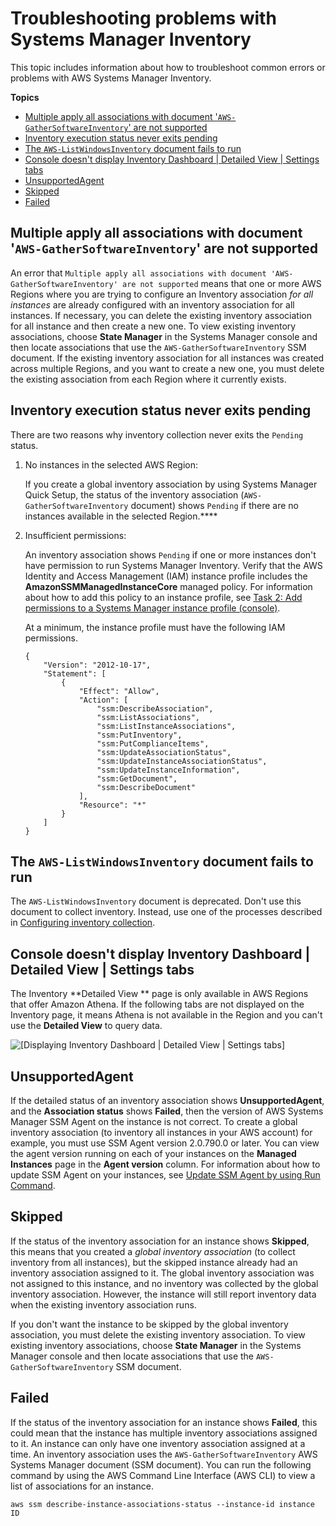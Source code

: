 # Troubleshooting problems with Systems Manager Inventory<a name="syman-inventory-troubleshooting"></a>

This topic includes information about how to troubleshoot common errors or problems with AWS Systems Manager Inventory\.

**Topics**
+ [Multiple apply all associations with document '`AWS-GatherSoftwareInventory`' are not supported](#systems-manager-inventory-troubleshooting-multiple)
+ [Inventory execution status never exits pending](#sysman-inventory-troubleshooting-pending)
+ [The `AWS-ListWindowsInventory` document fails to run](#sysman-inventory-troubleshooting-ListWindowsInventory)
+ [Console doesn't display Inventory Dashboard \| Detailed View \| Settings tabs](#sysman-inventory-troubleshooting-tabs)
+ [UnsupportedAgent](#sysman-inventory-troubleshooting-unsupported-agent)
+ [Skipped](#sysman-inventory-troubleshooting-skipped)
+ [Failed](#sysman-inventory-troubleshooting-failed)

## Multiple apply all associations with document '`AWS-GatherSoftwareInventory`' are not supported<a name="systems-manager-inventory-troubleshooting-multiple"></a>

An error that `Multiple apply all associations with document 'AWS-GatherSoftwareInventory' are not supported` means that one or more AWS Regions where you are trying to configure an Inventory association *for all instances* are already configured with an inventory association for all instances\. If necessary, you can delete the existing inventory association for all instance and then create a new one\. To view existing inventory associations, choose **State Manager** in the Systems Manager console and then locate associations that use the `AWS-GatherSoftwareInventory` SSM document\. If the existing inventory association for all instances was created across multiple Regions, and you want to create a new one, you must delete the existing association from each Region where it currently exists\.

## Inventory execution status never exits pending<a name="sysman-inventory-troubleshooting-pending"></a>

There are two reasons why inventory collection never exits the `Pending` status\.

1. No instances in the selected AWS Region:

   If you create a global inventory association by using Systems Manager Quick Setup, the status of the inventory association \(`AWS-GatherSoftwareInventory` document\) shows `Pending` if there are no instances available in the selected Region\.****

1. Insufficient permissions:

   An inventory association shows `Pending` if one or more instances don't have permission to run Systems Manager Inventory\. Verify that the AWS Identity and Access Management \(IAM\) instance profile includes the **AmazonSSMManagedInstanceCore** managed policy\. For information about how to add this policy to an instance profile, see [Task 2: Add permissions to a Systems Manager instance profile \(console\)](setup-instance-profile.md#instance-profile-add-permissions)\.

   At a minimum, the instance profile must have the following IAM permissions\.

   ```
   {
       "Version": "2012-10-17",
       "Statement": [
           {
               "Effect": "Allow",
               "Action": [
                   "ssm:DescribeAssociation",
                   "ssm:ListAssociations",
                   "ssm:ListInstanceAssociations",
                   "ssm:PutInventory",
                   "ssm:PutComplianceItems",
                   "ssm:UpdateAssociationStatus",
                   "ssm:UpdateInstanceAssociationStatus",
                   "ssm:UpdateInstanceInformation",
                   "ssm:GetDocument",
                   "ssm:DescribeDocument"
               ],
               "Resource": "*"
           }
       ]
   }
   ```

## The `AWS-ListWindowsInventory` document fails to run<a name="sysman-inventory-troubleshooting-ListWindowsInventory"></a>

The `AWS-ListWindowsInventory` document is deprecated\. Don't use this document to collect inventory\. Instead, use one of the processes described in [Configuring inventory collection](sysman-inventory-configuring.md)\. 

## Console doesn't display Inventory Dashboard \| Detailed View \| Settings tabs<a name="sysman-inventory-troubleshooting-tabs"></a>

The Inventory **Detailed View ** page is only available in AWS Regions that offer Amazon Athena\. If the following tabs are not displayed on the Inventory page, it means Athena is not available in the Region and you can't use the **Detailed View** to query data\.

![\[Displaying Inventory Dashboard | Detailed View | Settings tabs\]](http://docs.aws.amazon.com/systems-manager/latest/userguide/images/inventory-detailed-view-for-error.png)

## UnsupportedAgent<a name="sysman-inventory-troubleshooting-unsupported-agent"></a>

If the detailed status of an inventory association shows **UnsupportedAgent**, and the **Association status** shows **Failed**, then the version of AWS Systems Manager SSM Agent on the instance is not correct\. To create a global inventory association \(to inventory all instances in your AWS account\) for example, you must use SSM Agent version 2\.0\.790\.0 or later\. You can view the agent version running on each of your instances on the **Managed Instances** page in the **Agent version** column\. For information about how to update SSM Agent on your instances, see [Update SSM Agent by using Run Command](rc-console.md#rc-console-agentexample)\.

## Skipped<a name="sysman-inventory-troubleshooting-skipped"></a>

If the status of the inventory association for an instance shows **Skipped**, this means that you created a *global inventory association* \(to collect inventory from all instances\), but the skipped instance already had an inventory association assigned to it\. The global inventory association was not assigned to this instance, and no inventory was collected by the global inventory association\. However, the instance will still report inventory data when the existing inventory association runs\.

If you don't want the instance to be skipped by the global inventory association, you must delete the existing inventory association\. To view existing inventory associations, choose **State Manager** in the Systems Manager console and then locate associations that use the `AWS-GatherSoftwareInventory` SSM document\.

## Failed<a name="sysman-inventory-troubleshooting-failed"></a>

If the status of the inventory association for an instance shows **Failed**, this could mean that the instance has multiple inventory associations assigned to it\. An instance can only have one inventory association assigned at a time\. An inventory association uses the `AWS-GatherSoftwareInventory` AWS Systems Manager document \(SSM document\)\. You can run the following command by using the AWS Command Line Interface \(AWS CLI\) to view a list of associations for an instance\.

```
aws ssm describe-instance-associations-status --instance-id instance ID
```